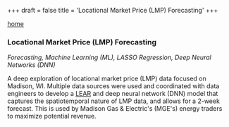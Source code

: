 +++
draft = false
title = 'Locational Market Price (LMP) Forecasting'
+++

<a href="../index.html">home</a>

<link rel="stylesheet" href="../style.css">

### Locational Market Price (LMP) Forecasting
*Forecasting, Machine Learning (ML), LASSO Regression, Deep Neural Networks (DNN)*

A deep exploration of locational market price (LMP) data focused on Madison, WI. Multiple data sources were used and coordinated with data engineers to develop a [LEAR](https://www.mdpi.com/1996-1073/9/8/621) and deep neural network (DNN) model that captures the spatiotemporal nature of LMP data, and allows for a 2-week forecast. This is used by Madison Gas & Electric's (MGE's) energy traders to maximize potential revenue. 